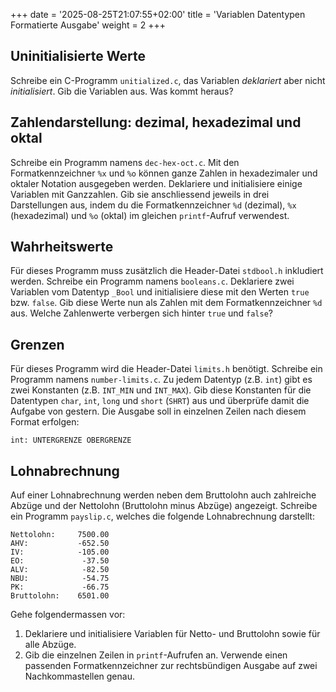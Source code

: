 +++
date = '2025-08-25T21:07:55+02:00'
title = 'Variablen Datentypen Formatierte Ausgabe'
weight = 2
+++

## Uninitialisierte Werte

Schreibe ein C-Programm `unitialized.c`, das Variablen _deklariert_ aber nicht _initialisiert_. Gib die Variablen aus. Was kommt heraus?

## Zahlendarstellung: dezimal, hexadezimal und oktal

Schreibe ein Programm namens `dec-hex-oct.c`. Mit den Formatkennzeichner `%x` und `%o` können ganze Zahlen in hexadezimaler und oktaler Notation ausgegeben werden. Deklariere und initialisiere einige Variablen mit Ganzzahlen. Gib sie anschliessend jeweils in drei Darstellungen aus, indem du die Formatkennzeichner `%d` (dezimal), `%x` (hexadezimal) und `%o` (oktal) im gleichen `printf`-Aufruf verwendest.

## Wahrheitswerte

Für dieses Programm muss zusätzlich die Header-Datei `stdbool.h` inkludiert werden. Schreibe ein Programm namens `booleans.c`. Deklariere zwei Variablen vom Datentyp `_Bool` und initialisiere diese mit den Werten `true` bzw. `false`. Gib diese Werte nun als Zahlen mit dem Formatkennzeichner `%d` aus. Welche Zahlenwerte verbergen sich hinter `true` und `false`?

## Grenzen

Für dieses Programm wird die Header-Datei `limits.h` benötigt. Schreibe ein Programm namens `number-limits.c`. Zu jedem Datentyp (z.B. `int`) gibt es zwei Konstanten (z.B. `INT_MIN` und `INT_MAX`). Gib diese Konstanten für die Datentypen `char`, `int`, `long` und `short` (`SHRT`) aus und überprüfe damit die Aufgabe von gestern. Die Ausgabe soll in einzelnen Zeilen nach diesem Format erfolgen:

    int: UNTERGRENZE OBERGRENZE

## Lohnabrechnung

Auf einer Lohnabrechnung werden neben dem Bruttolohn auch zahlreiche Abzüge und der Nettolohn (Bruttolohn minus Abzüge) angezeigt. Schreibe ein Programm `payslip.c`, welches die folgende Lohnabrechnung darstellt:

    Nettolohn:     7500.00
    AHV:           -652.50
    IV:            -105.00
    EO:             -37.50
    ALV:            -82.50
    NBU:            -54.75
    PK:             -66.75
    Bruttolohn:    6501.00

Gehe folgendermassen vor:

1. Deklariere und initialisiere Variablen für Netto- und Bruttolohn sowie für alle Abzüge.
2. Gib die einzelnen Zeilen in `printf`-Aufrufen an. Verwende einen passenden Formatkennzeichner zur rechtsbündigen Ausgabe auf zwei Nachkommastellen genau.